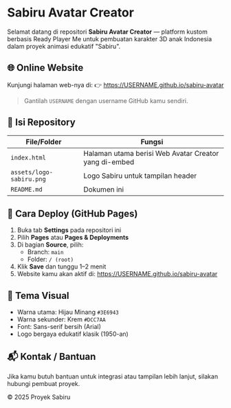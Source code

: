# Sabiru Avatar Creator

Selamat datang di repositori **Sabiru Avatar Creator** — platform kustom berbasis Ready Player Me untuk pembuatan karakter 3D anak Indonesia dalam proyek animasi edukatif "Sabiru".

## 🌐 Online Website
Kunjungi halaman web-nya di:
👉 https://USERNAME.github.io/sabiru-avatar

> Gantilah `USERNAME` dengan username GitHub kamu sendiri.

## 📁 Isi Repository
| File/Folder | Fungsi |
|-------------|--------|
| `index.html` | Halaman utama berisi Web Avatar Creator yang di-embed |
| `assets/logo-sabiru.png` | Logo Sabiru untuk tampilan header |
| `README.md` | Dokumen ini |

## 🚀 Cara Deploy (GitHub Pages)
1. Buka tab **Settings** pada repositori ini
2. Pilih **Pages** atau **Pages & Deployments**
3. Di bagian **Source**, pilih:
   - Branch: `main`
   - Folder: `/ (root)`
4. Klik **Save** dan tunggu 1–2 menit
5. Website kamu akan aktif di: https://USERNAME.github.io/sabiru-avatar

## 🎨 Tema Visual
- Warna utama: Hijau Minang `#3E6943`
- Warna sekunder: Krem `#DCC7AA`
- Font: Sans-serif bersih (Arial)
- Logo bergaya edukatif klasik (1950-an)

## 📬 Kontak / Bantuan
Jika kamu butuh bantuan untuk integrasi atau tampilan lebih lanjut, silakan hubungi pembuat proyek.

© 2025 Proyek Sabiru
